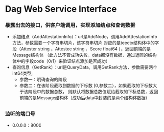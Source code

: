 
# Dag Web Service Interface

### 暴露出去的接口，供客户端调用，实现添加结点和查询数据
* 添加结点（AddAttestationInfo）：url是AddNode，调用AddAttestationInfo方法，参数需要一个字符串切片，该字符串切片
   对应的是teectx结构体中的字段（Attester string  ，Attestee string  ，Score    float64 ），返回前端的是Message结构体
    （此方法不管成功失败，data都没有数据，通过返回的结构体中的字段code（0/1）来验证结点添加是否成功）
* 查询信息（GetRank）：url是QueryData，调用GetRank方法，参数需要两个int64类型; 
    * 参数一：明确查询的阶段
    * 参数二：在该阶段截取到数据的下标数 [0,参数二），如果截取的下标数大于该阶段中的数据总数，
       则默认将数据总数值赋给截取的下标总数，返回前端的是Message结构体（成功后data中封装的是两个结构体数据）
    
##
### 监听的端口号
* 0.0.0.0：8000